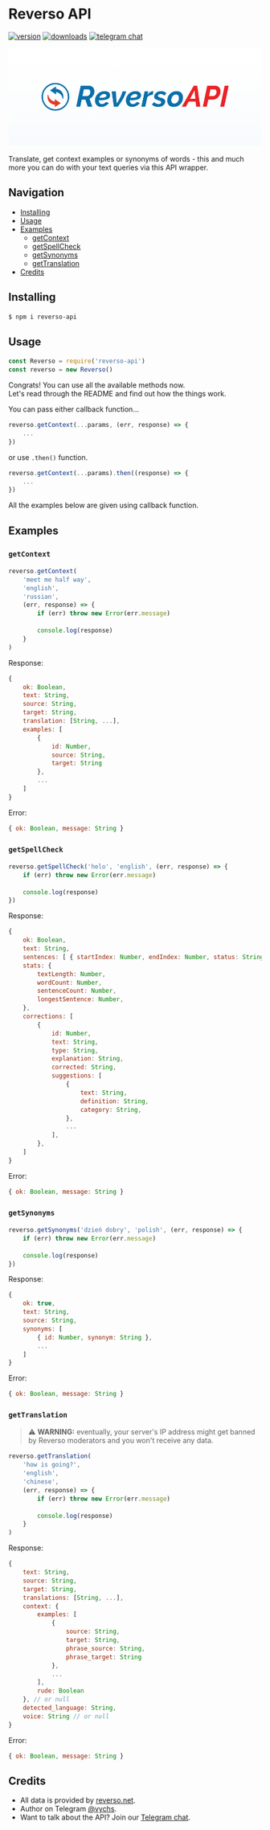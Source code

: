 # Reverso API

[![version](https://badgen.net/npm/v/reverso-api)](https://npmjs.com/package/reverso-api)
[![downloads](https://badgen.net/npm/dm/reverso-api)](https://www.npmjs.com/package/reverso-api)
[![telegram chat](https://img.shields.io/badge/Ask%20a%20Question-Telegram-blue)](https://t.me/reversoapi)

[![logotype](/assets/reversoapi-logo.png)](https://npmjs.com/package/reverso-api)

Translate, get context examples or synonyms of words - this and much more you can do with your text queries via this API wrapper.

## Navigation

-   [Installing](#installing)
-   [Usage](#usage)
-   [Examples](#examples)
    -   [getContext](#getcontext)
    -   [getSpellCheck](#getspellcheck)
    -   [getSynonyms](#getsynonyms)
    -   [getTranslation](#gettranslation)
-   [Credits](#credits)

## Installing

```bash
$ npm i reverso-api
```

## Usage

```javascript
const Reverso = require('reverso-api')
const reverso = new Reverso()
```

Congrats! You can use all the available methods now.\
Let's read through the README and find out how the things work.

You can pass either callback function...

```javascript
reverso.getContext(...params, (err, response) => {
    ...
})
```

or use `.then()` function.

```javascript
reverso.getContext(...params).then((response) => {
    ...
})
```

All the examples below are given using callback function.

## Examples

### `getContext`

```javascript
reverso.getContext(
    'meet me half way',
    'english',
    'russian',
    (err, response) => {
        if (err) throw new Error(err.message)

        console.log(response)
    }
)
```

Response:

```javascript
{
    ok: Boolean,
    text: String,
    source: String,
    target: String,
    translation: [String, ...],
    examples: [
        {
            id: Number,
            source: String,
            target: String
        },
        ...
    ]
}
```

Error:

```javascript
{ ok: Boolean, message: String }
```

### `getSpellCheck`

```javascript
reverso.getSpellCheck('helo', 'english', (err, response) => {
    if (err) throw new Error(err.message)

    console.log(response)
})
```

Response:

```javascript
{
    ok: Boolean,
    text: String,
    sentences: [ { startIndex: Number, endIndex: Number, status: String } ... ],
    stats: {
        textLength: Number,
        wordCount: Number,
        sentenceCount: Number,
        longestSentence: Number,
    },
    corrections: [
        {
            id: Number,
            text: String,
            type: String,
            explanation: String,
            corrected: String,
            suggestions: [
                {
                    text: String,
                    definition: String,
                    category: String,
                },
                ...
            ],
        },
    ]
}
```

Error:

```javascript
{ ok: Boolean, message: String }
```

### `getSynonyms`

```javascript
reverso.getSynonyms('dzień dobry', 'polish', (err, response) => {
    if (err) throw new Error(err.message)

    console.log(response)
})
```

Response:

```javascript
{
    ok: true,
    text: String,
    source: String,
    synonyms: [
        { id: Number, synonym: String },
        ...
    ]
}
```

Error:

```javascript
{ ok: Boolean, message: String }
```

### `getTranslation`

> ⚠️ **WARNING:** eventually, your server's IP address might get banned by Reverso moderators and you won't receive any data.

```javascript
reverso.getTranslation(
    'how is going?',
    'english',
    'chinese',
    (err, response) => {
        if (err) throw new Error(err.message)

        console.log(response)
    }
)
```

Response:

```javascript
{
    text: String,
    source: String,
    target: String,
    translations: [String, ...],
    context: {
        examples: [
            {
                source: String,
                target: String,
                phrase_source: String,
                phrase_target: String
            },
            ...
        ],
        rude: Boolean
    }, // or null
    detected_language: String,
    voice: String // or null
}
```

Error:

```javascript
{ ok: Boolean, message: String }
```

## Credits

-   All data is provided by [reverso.net](https://reverso.net).
-   Author on Telegram [@vychs](https://t.me/vychs).
-   Want to talk about the API? Join our [Telegram chat](https://t.me/reversoapi).
